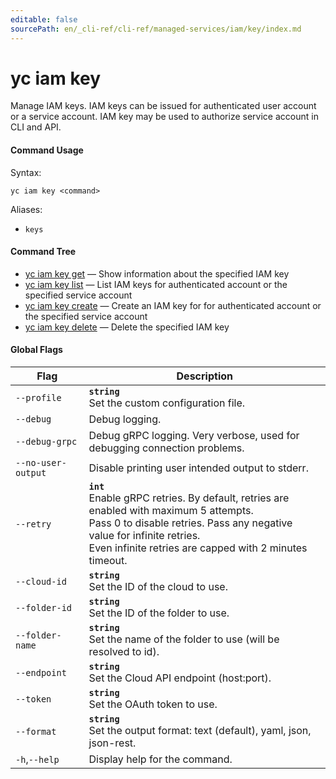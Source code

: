 ```yaml
---
editable: false
sourcePath: en/_cli-ref/cli-ref/managed-services/iam/key/index.md
---
```


# yc iam key

Manage IAM keys. IAM keys can be issued for authenticated user account or a service account. IAM key may be used to authorize service account in CLI and API.

#### Command Usage

Syntax: 

`yc iam key <command>`

Aliases: 

- `keys`

#### Command Tree

- [yc iam key get](get.md) — Show information about the specified IAM key
- [yc iam key list](list.md) — List IAM keys for authenticated account or the specified service account
- [yc iam key create](create.md) — Create an IAM key for for authenticated account or the specified service account
- [yc iam key delete](delete.md) — Delete the specified IAM key

#### Global Flags

| Flag | Description |
|----|----|
|`--profile`|<b>`string`</b><br/>Set the custom configuration file.|
|`--debug`|Debug logging.|
|`--debug-grpc`|Debug gRPC logging. Very verbose, used for debugging connection problems.|
|`--no-user-output`|Disable printing user intended output to stderr.|
|`--retry`|<b>`int`</b><br/>Enable gRPC retries. By default, retries are enabled with maximum 5 attempts.<br/>Pass 0 to disable retries. Pass any negative value for infinite retries.<br/>Even infinite retries are capped with 2 minutes timeout.|
|`--cloud-id`|<b>`string`</b><br/>Set the ID of the cloud to use.|
|`--folder-id`|<b>`string`</b><br/>Set the ID of the folder to use.|
|`--folder-name`|<b>`string`</b><br/>Set the name of the folder to use (will be resolved to id).|
|`--endpoint`|<b>`string`</b><br/>Set the Cloud API endpoint (host:port).|
|`--token`|<b>`string`</b><br/>Set the OAuth token to use.|
|`--format`|<b>`string`</b><br/>Set the output format: text (default), yaml, json, json-rest.|
|`-h`,`--help`|Display help for the command.|

